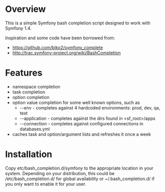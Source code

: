 Overview
========

This is a simple Symfony bash completion script designed to work with Symfony 1.4.

Inspiration and some code have been borrowed from:

* https://github.com/biko2/symfony_complete
* http://trac.symfony-project.org/wiki/BashCompletion

Features
========

* namespace completion
* task completion
* option completion
* option value completion for some well known options, such as
    * --env - completes against 4 hardcoded environments: prod, dev, qa, test
    * --application - completes against the dirs found in <sf_root>/apps
    * --connection - completes against configured connections in databases.yml
* caches task and option/argument lists and refreshes it once a week

Installation
============

Copy etc/bash_completion.d/symfony to the appropriate location in your system.
Depending on your distribution, this could be /etc/bash_completion.d/ for global availability or ~/.bash_completion.d/ if you only want to enable it for your user.
